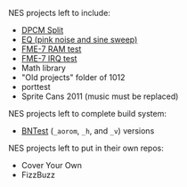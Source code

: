 NES projects left to include:

- [DPCM Split](https://forums.nesdev.com/viewtopic.php?p=65871#p65871)
- [EQ (pink noise and sine sweep)](https://forums.nesdev.com/viewtopic.php?p=208506#p208506)
- [FME-7 RAM test](https://forums.nesdev.com/viewtopic.php?p=142573#p142573)
- [FME-7 IRQ test](https://forums.nesdev.com/viewtopic.php?p=142243#p142243)
- Math library
- "Old projects" folder of 1012
- porttest
- Sprite Cans 2011 (music must be replaced)

NES projects left to complete build system:
- [BNTest](https://forums.nesdev.com/viewtopic.php?p=79826#p79826)
  (`_aorom`, `_h`, and `_v`) versions

NES projects left to put in their own repos:

- Cover Your Own
- FizzBuzz
